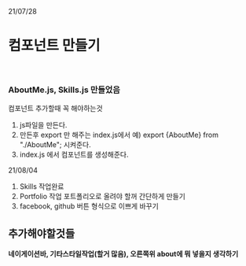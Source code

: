 21/07/28

<h1>컴포넌트 만들기</h1><br>
<h3>AboutMe.js, Skills.js 만들었음</h3>

<p>컴포넌트 추가할때 꼭 해야하는것</p>

1. js파일을 만든다.
2. 만든후 export 만 해주는 index.js에서 예) export {AboutMe} from "./AboutMe"; 시켜준다.
3. index.js 에서  <AboutMe /> 컴포넌트를 생성해준다.<br>

21/08/04

1. Skills 작업완료
2. Portfolio 작업 포트폴리오로 올려야 할꺼 간단하게 만들기
3. facebook, github 버튼 형식으로 이쁘게 바꾸기

## 추가해야할것들
<b>네이게이션바, 기타스타일작업(할거 많음), 오른쪽위 about에 뭐 넣을지 생각하기</b>